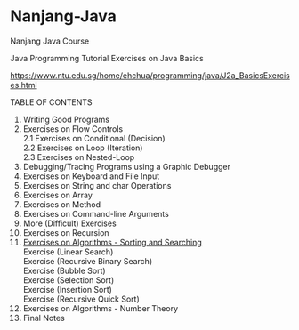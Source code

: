 # Nanjang-Java
Nanjang Java Course


Java Programming Tutorial
Exercises on Java Basics

https://www.ntu.edu.sg/home/ehchua/programming/java/J2a_BasicsExercises.html

TABLE OF CONTENTS <br />

1.  Writing Good Programs<br />
2.  Exercises on Flow Controls<br />
2.1  Exercises on Conditional (Decision)<br />
2.2  Exercises on Loop (Iteration)<br />
2.3  Exercises on Nested-Loop<br />
3.  Debugging/Tracing Programs using a Graphic Debugger<br />
4.  Exercises on Keyboard and File Input<br />
5.  Exercises on String and char Operations<br />
6.  Exercises on Array<br />
7.  Exercises on Method<br />
8.  Exercises on Command-line Arguments<br />
9.  More (Difficult) Exercises<br />
10.  Exercises on Recursion<br />
11.  <a href="https://www.ntu.edu.sg/home/ehchua/programming/java/J2a_BasicsExercises.html#zz-11" target="blank">Exercises on Algorithms - Sorting and Searching</a><br />
  Exercise (Linear Search)<br />
  Exercise (Recursive Binary Search)<br />
  Exercise (Bubble Sort)<br />
  Exercise (Selection Sort)<br />
  Exercise (Insertion Sort)<br />
  Exercise (Recursive Quick Sort)<br />
12.  Exercises on Algorithms - Number Theory<br />
13.  Final Notes<br />
